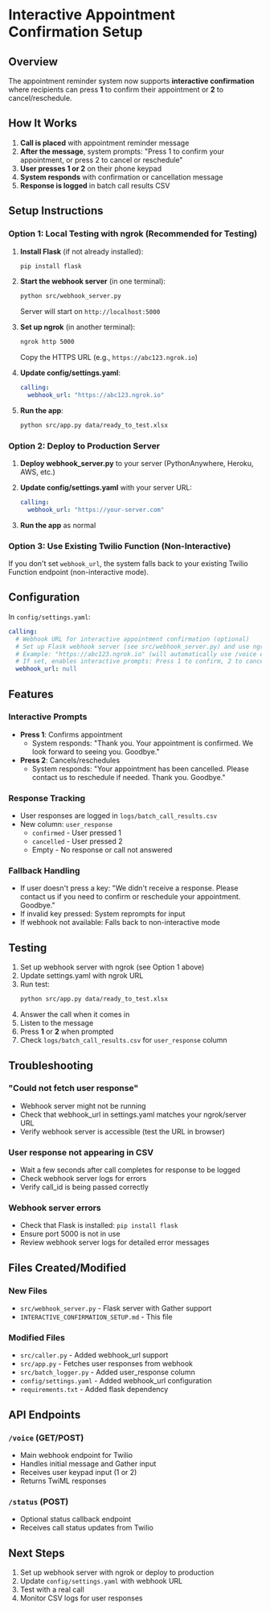 # Interactive Appointment Confirmation Setup

## Overview

The appointment reminder system now supports **interactive confirmation** where recipients can press **1** to confirm their appointment or **2** to cancel/reschedule.

## How It Works

1. **Call is placed** with appointment reminder message
2. **After the message**, system prompts: "Press 1 to confirm your appointment, or press 2 to cancel or reschedule"
3. **User presses 1 or 2** on their phone keypad
4. **System responds** with confirmation or cancellation message
5. **Response is logged** in batch call results CSV

## Setup Instructions

### Option 1: Local Testing with ngrok (Recommended for Testing)

1. **Install Flask** (if not already installed):
   ```bash
   pip install flask
   ```

2. **Start the webhook server** (in one terminal):
   ```bash
   python src/webhook_server.py
   ```
   Server will start on `http://localhost:5000`

3. **Set up ngrok** (in another terminal):
   ```bash
   ngrok http 5000
   ```
   Copy the HTTPS URL (e.g., `https://abc123.ngrok.io`)

4. **Update config/settings.yaml**:
   ```yaml
   calling:
     webhook_url: "https://abc123.ngrok.io"
   ```

5. **Run the app**:
   ```bash
   python src/app.py data/ready_to_test.xlsx
   ```

### Option 2: Deploy to Production Server

1. **Deploy webhook_server.py** to your server (PythonAnywhere, Heroku, AWS, etc.)
2. **Update config/settings.yaml** with your server URL:
   ```yaml
   calling:
     webhook_url: "https://your-server.com"
   ```

3. **Run the app** as normal

### Option 3: Use Existing Twilio Function (Non-Interactive)

If you don't set `webhook_url`, the system falls back to your existing Twilio Function endpoint (non-interactive mode).

## Configuration

In `config/settings.yaml`:

```yaml
calling:
  # Webhook URL for interactive appointment confirmation (optional)
  # Set up Flask webhook server (see src/webhook_server.py) and use ngrok or deploy
  # Example: "https://abc123.ngrok.io" (will automatically use /voice endpoint)
  # If set, enables interactive prompts: Press 1 to confirm, 2 to cancel/reschedule
  webhook_url: null
```

## Features

### Interactive Prompts
- **Press 1**: Confirms appointment
  - System responds: "Thank you. Your appointment is confirmed. We look forward to seeing you. Goodbye."
- **Press 2**: Cancels/reschedules
  - System responds: "Your appointment has been cancelled. Please contact us to reschedule if needed. Thank you. Goodbye."

### Response Tracking
- User responses are logged in `logs/batch_call_results.csv`
- New column: `user_response`
  - `confirmed` - User pressed 1
  - `cancelled` - User pressed 2
  - Empty - No response or call not answered

### Fallback Handling
- If user doesn't press a key: "We didn't receive a response. Please contact us if you need to confirm or reschedule your appointment. Goodbye."
- If invalid key pressed: System reprompts for input
- If webhook not available: Falls back to non-interactive mode

## Testing

1. Set up webhook server with ngrok (see Option 1 above)
2. Update settings.yaml with ngrok URL
3. Run test:
   ```bash
   python src/app.py data/ready_to_test.xlsx
   ```
4. Answer the call when it comes in
5. Listen to the message
6. Press **1** or **2** when prompted
7. Check `logs/batch_call_results.csv` for `user_response` column

## Troubleshooting

### "Could not fetch user response"
- Webhook server might not be running
- Check that webhook_url in settings.yaml matches your ngrok/server URL
- Verify webhook server is accessible (test the URL in browser)

### User response not appearing in CSV
- Wait a few seconds after call completes for response to be logged
- Check webhook server logs for errors
- Verify call_id is being passed correctly

### Webhook server errors
- Check that Flask is installed: `pip install flask`
- Ensure port 5000 is not in use
- Review webhook server logs for detailed error messages

## Files Created/Modified

### New Files
- `src/webhook_server.py` - Flask server with Gather support
- `INTERACTIVE_CONFIRMATION_SETUP.md` - This file

### Modified Files
- `src/caller.py` - Added webhook_url support
- `src/app.py` - Fetches user responses from webhook
- `src/batch_logger.py` - Added user_response column
- `config/settings.yaml` - Added webhook_url configuration
- `requirements.txt` - Added flask dependency

## API Endpoints

### `/voice` (GET/POST)
- Main webhook endpoint for Twilio
- Handles initial message and Gather input
- Receives user keypad input (1 or 2)
- Returns TwiML responses

### `/status` (POST)
- Optional status callback endpoint
- Receives call status updates from Twilio

## Next Steps

1. Set up webhook server with ngrok or deploy to production
2. Update `config/settings.yaml` with webhook URL
3. Test with a real call
4. Monitor CSV logs for user responses

